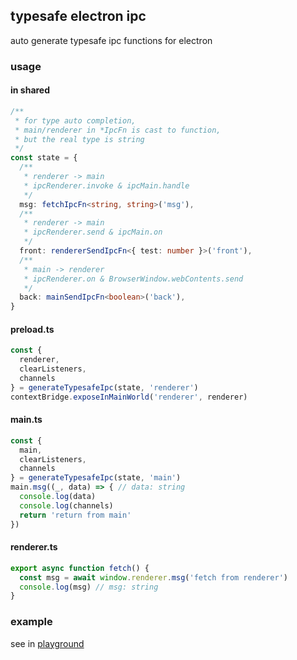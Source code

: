 ## typesafe electron ipc

auto generate typesafe ipc functions for electron

### usage

#### in shared

```typescript
/**
 * for type auto completion,
 * main/renderer in *IpcFn is cast to function,
 * but the real type is string
 */
const state = {
  /**
   * renderer -> main
   * ipcRenderer.invoke & ipcMain.handle
   */
  msg: fetchIpcFn<string, string>('msg'),
  /**
   * renderer -> main
   * ipcRenderer.send & ipcMain.on
   */
  front: rendererSendIpcFn<{ test: number }>('front'),
  /**
   * main -> renderer
   * ipcRenderer.on & BrowserWindow.webContents.send
   */
  back: mainSendIpcFn<boolean>('back'),
}
```

#### preload.ts

```typescript
const {
  renderer,
  clearListeners,
  channels
} = generateTypesafeIpc(state, 'renderer')
contextBridge.exposeInMainWorld('renderer', renderer)
```

#### main.ts

```typescript
const {
  main,
  clearListeners,
  channels
} = generateTypesafeIpc(state, 'main')
main.msg((_, data) => { // data: string
  console.log(data)
  console.log(channels)
  return 'return from main'
})
```

#### renderer.ts

```typescript
export async function fetch() {
  const msg = await window.renderer.msg('fetch from renderer')
  console.log(msg) // msg: string
}
```

### example

see in [playground](./playground)